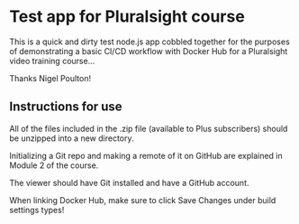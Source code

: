 # Test app for Pluralsight course

This is a quick and dirty test node.js app cobbled together for the purposes of demonstrating a basic CI/CD workflow with Docker Hub for a Pluralsight video training course...

Thanks Nigel Poulton!

## Instructions for use

All of the files included in the .zip file (available to Plus subscribers) should be unzipped into a new directory.

Initializing a Git repo and making a remote of it on GitHub are explained in Module 2 of the course.

The viewer should have Git installed and have a GitHub account.

When linking Docker Hub, make sure to click Save Changes under build settings types!